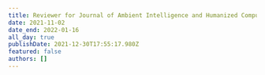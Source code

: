 ```yaml
---
title: Reviewer for Journal of Ambient Intelligence and Humanized Computing, Springer
date: 2021-11-02
date_end: 2022-01-16
all_day: true
publishDate: 2021-12-30T17:55:17.980Z
featured: false
authors: []
---
```

